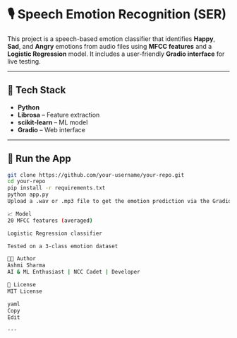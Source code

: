 # 🎙️ Speech Emotion Recognition (SER)

This project is a speech-based emotion classifier that identifies **Happy**, **Sad**, and **Angry** emotions from audio files using **MFCC features** and a **Logistic Regression** model. It includes a user-friendly **Gradio interface** for live testing.

---

## 🔧 Tech Stack

- **Python**
- **Librosa** – Feature extraction
- **scikit-learn** – ML model
- **Gradio** – Web interface

---

## 🚀 Run the App

```bash
git clone https://github.com/your-username/your-repo.git
cd your-repo
pip install -r requirements.txt
python app.py
Upload a .wav or .mp3 file to get the emotion prediction via the Gradio UI.

📈 Model
20 MFCC features (averaged)

Logistic Regression classifier

Tested on a 3-class emotion dataset

👩‍💻 Author
Ashmi Sharma
AI & ML Enthusiast | NCC Cadet | Developer

📜 License
MIT License

yaml
Copy
Edit

---







